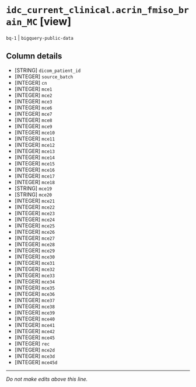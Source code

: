 # `idc_current_clinical.acrin_fmiso_brain_MC` [view]
`bq-1` | `bigquery-public-data`

## Column details
* [STRING]    `dicom_patient_id`
* [INTEGER]   `source_batch`
* [INTEGER]   `cn`
* [INTEGER]   `mce1`
* [INTEGER]   `mce2`
* [INTEGER]   `mce3`
* [INTEGER]   `mce6`
* [INTEGER]   `mce7`
* [INTEGER]   `mce8`
* [INTEGER]   `mce9`
* [INTEGER]   `mce10`
* [INTEGER]   `mce11`
* [INTEGER]   `mce12`
* [INTEGER]   `mce13`
* [INTEGER]   `mce14`
* [INTEGER]   `mce15`
* [INTEGER]   `mce16`
* [INTEGER]   `mce17`
* [INTEGER]   `mce18`
* [STRING]    `mce19`
* [STRING]    `mce20`
* [INTEGER]   `mce21`
* [INTEGER]   `mce22`
* [INTEGER]   `mce23`
* [INTEGER]   `mce24`
* [INTEGER]   `mce25`
* [INTEGER]   `mce26`
* [INTEGER]   `mce27`
* [INTEGER]   `mce28`
* [INTEGER]   `mce29`
* [INTEGER]   `mce30`
* [INTEGER]   `mce31`
* [INTEGER]   `mce32`
* [INTEGER]   `mce33`
* [INTEGER]   `mce34`
* [INTEGER]   `mce35`
* [INTEGER]   `mce36`
* [INTEGER]   `mce37`
* [INTEGER]   `mce38`
* [INTEGER]   `mce39`
* [INTEGER]   `mce40`
* [INTEGER]   `mce41`
* [INTEGER]   `mce42`
* [INTEGER]   `mce45`
* [INTEGER]   `rec`
* [INTEGER]   `mce2d`
* [INTEGER]   `mce3d`
* [INTEGER]   `mce45d`

-------------------------------------------------------------------------------
*Do not make edits above this line.*

